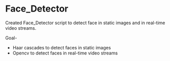 # Face_Detector
Created Face_Detector script to detect face in static images and in real-time video streams.

Goal-
 *  Haar cascades to detect faces in static images
 *  Opencv to detect faces in real-time video streams
